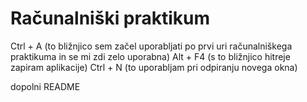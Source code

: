 # Računalniški praktikum
Ctrl + A (to bližnjico sem začel uporabljati po prvi uri računalniškega praktikuma in se mi zdi zelo uporabna)
Alt + F4 (s to bližnjico hitreje zapiram aplikacije)
Ctrl + N (to uporabljam pri odpiranju novega okna)


dopolni README
